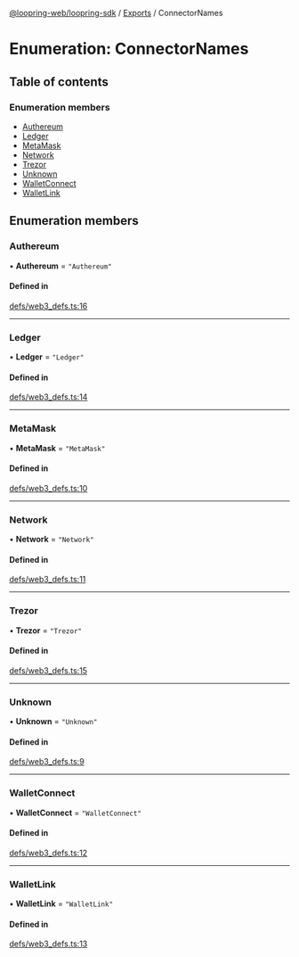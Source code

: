 [@loopring-web/loopring-sdk](../README.md) / [Exports](../modules.md) / ConnectorNames

# Enumeration: ConnectorNames

## Table of contents

### Enumeration members

- [Authereum](ConnectorNames.md#authereum)
- [Ledger](ConnectorNames.md#ledger)
- [MetaMask](ConnectorNames.md#metamask)
- [Network](ConnectorNames.md#network)
- [Trezor](ConnectorNames.md#trezor)
- [Unknown](ConnectorNames.md#unknown)
- [WalletConnect](ConnectorNames.md#walletconnect)
- [WalletLink](ConnectorNames.md#walletlink)

## Enumeration members

### Authereum

• **Authereum** = `"Authereum"`

#### Defined in

[defs/web3_defs.ts:16](https://github.com/Loopring/loopring_sdk/blob/acbd5a2/src/defs/web3_defs.ts#L16)

___

### Ledger

• **Ledger** = `"Ledger"`

#### Defined in

[defs/web3_defs.ts:14](https://github.com/Loopring/loopring_sdk/blob/acbd5a2/src/defs/web3_defs.ts#L14)

___

### MetaMask

• **MetaMask** = `"MetaMask"`

#### Defined in

[defs/web3_defs.ts:10](https://github.com/Loopring/loopring_sdk/blob/acbd5a2/src/defs/web3_defs.ts#L10)

___

### Network

• **Network** = `"Network"`

#### Defined in

[defs/web3_defs.ts:11](https://github.com/Loopring/loopring_sdk/blob/acbd5a2/src/defs/web3_defs.ts#L11)

___

### Trezor

• **Trezor** = `"Trezor"`

#### Defined in

[defs/web3_defs.ts:15](https://github.com/Loopring/loopring_sdk/blob/acbd5a2/src/defs/web3_defs.ts#L15)

___

### Unknown

• **Unknown** = `"Unknown"`

#### Defined in

[defs/web3_defs.ts:9](https://github.com/Loopring/loopring_sdk/blob/acbd5a2/src/defs/web3_defs.ts#L9)

___

### WalletConnect

• **WalletConnect** = `"WalletConnect"`

#### Defined in

[defs/web3_defs.ts:12](https://github.com/Loopring/loopring_sdk/blob/acbd5a2/src/defs/web3_defs.ts#L12)

___

### WalletLink

• **WalletLink** = `"WalletLink"`

#### Defined in

[defs/web3_defs.ts:13](https://github.com/Loopring/loopring_sdk/blob/acbd5a2/src/defs/web3_defs.ts#L13)
